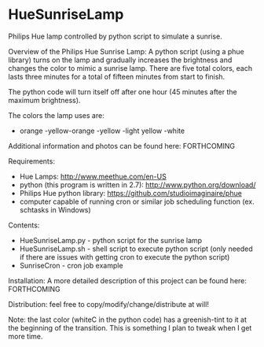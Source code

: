 HueSunriseLamp
==============

Philips Hue lamp controlled by python script to simulate a sunrise. 


Overview of the Philips Hue Sunrise Lamp: 
A python script (using a phue library) turns on the lamp and gradually increases the brightness and changes the color to mimic a sunrise lamp. There are five total colors, each lasts three minutes for a total of fifteen minutes from start to finish. 

The python code will turn itself off after one hour (45 minutes after the maximum brightness). 

The colors the lamp uses are:
- orange
-yellow-orange
-yellow
-light yellow
-white


Additional information and photos can be found here: FORTHCOMING

Requirements: 
- Hue Lamps: http://www.meethue.com/en-US
- python (this program is written in 2.7): http://www.python.org/download/
- Philips Hue python library: https://github.com/studioimaginaire/phue
- computer capable of running cron or similar job scheduling function (ex. schtasks in Windows) 

Contents: 
- HueSunriseLamp.py - python script for the sunrise lamp
- HueSunriseLamp.sh - shell script to execute python script (only needed if there are issues with getting cron to execute the python script)
- SunriseCron - cron job example

Installation: 
A more detailed description of this project can be found here: FORTHCOMING

Distribution: 
feel free to copy/modify/change/distribute at will! 

Note: the last color (whiteC in the python code) has a greenish-tint to it at the beginning of the transition. This is something I plan to tweak when I get more time. 